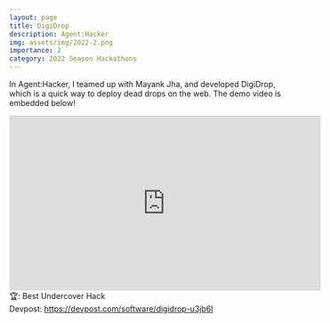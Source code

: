 ```yaml
---
layout: page
title: DigiDrop
description: Agent:Hacker
img: assets/img/2022-2.png
importance: 2
category: 2022 Season Hackathons
---
```


In Agent:Hacker, I teamed up with Mayank Jha, and developed DigiDrop, which is a quick way to deploy dead drops on the web. The demo video is embedded below!<br>

<iframe width="560" height="315" src="https://www.youtube.com/embed/P78axkuYTlc" title="YouTube video player" frameborder="0" allow="accelerometer; autoplay; clipboard-write; encrypted-media; gyroscope; picture-in-picture" allowfullscreen></iframe>
<br>
🏆: Best Undercover Hack
<br>
<!-- <a href = "https://bleh.neeltron.repl.co/">Live demo</a><br> -->
Devpost: <a href = "https://devpost.com/software/digidrop-u3jb6l">https://devpost.com/software/digidrop-u3jb6l</a>
